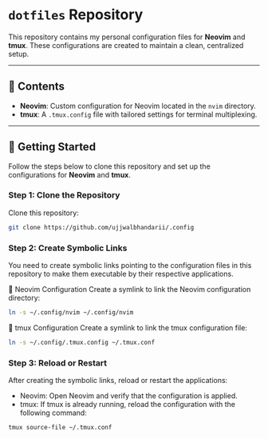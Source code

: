 # `dotfiles` Repository

This repository contains my personal configuration files for **Neovim** and **tmux**. These configurations are created to maintain a clean, centralized setup.

---

## 📂 Contents

- **Neovim**: Custom configuration for Neovim located in the `nvim` directory.
- **tmux**: A `.tmux.config` file with tailored settings for terminal multiplexing.

---

## 🚀 Getting Started

Follow the steps below to clone this repository and set up the configurations for **Neovim** and **tmux**.

### Step 1: Clone the Repository

Clone this repository:

```bash
git clone https://github.com/ujjwalbhandarii/.config
```

### Step 2: Create Symbolic Links

You need to create symbolic links pointing to the configuration files in this repository to make them executable by their respective applications.

🔹 Neovim Configuration
Create a symlink to link the Neovim configuration directory:

```bash
ln -s ~/.config/nvim ~/.config/nvim
```

🔹 tmux Configuration
Create a symlink to link the tmux configuration file:

```bash
ln -s ~/.config/.tmux.config ~/.tmux.conf
```

### Step 3: Reload or Restart
After creating the symbolic links, reload or restart the applications:

- Neovim: Open Neovim and verify that the configuration is applied.
- tmux: If tmux is already running, reload the configuration with the following command:

```bash
tmux source-file ~/.tmux.conf
```
